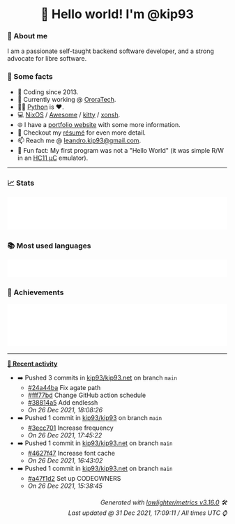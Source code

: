<!-- README template, populated using this action:
     https://github.com/kip93/kip93/blob/main/.github/workflows/readme.yml. -->

<h1 align="center">👋 Hello world! I'm @kip93</h1> <!-- LOGIN => username -->

### 👤 About me

I am a passionate self-taught backend software developer, and a strong advocate for libre software.


### 💬 Some facts

* 📅 Coding since 2013.
* 💼 Currently working @ [OroraTech](https://ororatech.com/).
* 👨‍💻 [Python](https://github.com/search?q=user%3Akip93&l=python) is ❤️. <!-- LOGIN => username -->
* 💻 [NixOS](https://github.com/NixOS/) /
     [Awesome](https://github.com/awesomeWM/) /
     [kitty](https://github.com/kovidgoyal/kitty/) /
     [xonsh](https://github.com/xonsh/).
* 🌐 I have a [portfolio website](https://kip93.net/) with some more information.
* 📝 Checkout my [résumé](https://kip93.net/resume/) for even more detail.
* 📫 Reach me @ [leandro.kip93@gmail.com](mailto:leandro.kip93@gmail.com).
* 🎲 Fun fact: My first program was not a "Hello World" (it was simple R/W in an [HC11 µC](https://en.wikipedia.org/wiki/68HC11) emulator).


-----------------------------------------------------------------------------------------------------------------------


### 📈 Stats

![](./stats.svg)


### 📚 Most used languages <!-- by percentage, in decreasing order -->

![](./languages.svg)


### 🏅 Achievements

![](./achievements.svg)


-----------------------------------------------------------------------------------------------------------------------


**[📰 Recent activity](https://github.com/kip93)**
* ➡️ Pushed 3 commits in [kip93/kip93.net](https://github.com/kip93/kip93.net) on branch `main`
  * [#24a44ba](https://github.com/kip93/kip93.net/commit/24a44ba) Fix agate path
  * [#fff77bd](https://github.com/kip93/kip93.net/commit/fff77bd) Change GitHub action schedule
  * [#38814a5](https://github.com/kip93/kip93.net/commit/38814a5) Add endlessh
  * *On 26 Dec 2021, 18:08:26*
* ➡️ Pushed 1 commit in [kip93/kip93](https://github.com/kip93/kip93) on branch `main`
  * [#3ecc701](https://github.com/kip93/kip93/commit/3ecc701) Increase frequency
  * *On 26 Dec 2021, 17:45:22*
* ➡️ Pushed 1 commit in [kip93/kip93.net](https://github.com/kip93/kip93.net) on branch `main`
  * [#4627f47](https://github.com/kip93/kip93.net/commit/4627f47) Increase font cache
  * *On 26 Dec 2021, 16:43:02*
* ➡️ Pushed 1 commit in [kip93/kip93.net](https://github.com/kip93/kip93.net) on branch `main`
  * [#a47f1d2](https://github.com/kip93/kip93.net/commit/a47f1d2) Set up CODEOWNERS
  * *On 26 Dec 2021, 15:38:45*
 <!-- Last activity -->


<h6 align="right"><em>
    Generated with <a href="https://github.com/lowlighter/metrics/tree/latest/">lowlighter/metrics v3.16.0</a> 🛠️<br> <!-- VERSION => MAJOR.minor.patch -->
    Last updated @ 31 Dec 2021, 17:09:11 / All times UTC ⌚ <!-- meta.generated => DD/MM/YYYY, hh:mm -->
</em></h6>
